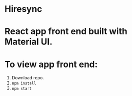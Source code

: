 # Hiresync
# React app front end built with Material UI.

# To view app front end:
1. Download repo.
2. `npm install`
3. `npm start`

